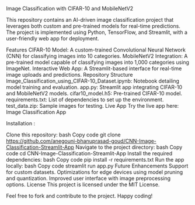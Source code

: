 Image Classification with CIFAR-10 and MobileNetV2


This repository contains an AI-driven image classification project that leverages both custom and pre-trained models for real-time predictions. The project is implemented using Python, TensorFlow, and Streamlit, with a user-friendly web app for deployment.

Features
CIFAR-10 Model: A custom-trained Convolutional Neural Network (CNN) for classifying images into 10 categories.
MobileNetV2 Integration: A pre-trained model capable of classifying images into 1,000 categories using ImageNet.
Interactive Web App: A Streamlit-based interface for real-time image uploads and predictions.
Repository Structure
Image_Classification_using_CIFAR-10_Dataset.ipynb: Notebook detailing model training and evaluation.
app.py: Streamlit app integrating CIFAR-10 and MobileNetV2 models.
cifar10_model.h5: Pre-trained CIFAR-10 model.
requirements.txt: List of dependencies to set up the environment.
test_data.zip: Sample images for testing.
Live App
Try the live app here: Image Classification App

Installation : 

Clone this repository:
bash
Copy code
git clone https://github.com/anegouni-bhanuprasad-goud/CNN-Image-Classification-Streamlit-App
Navigate to the project directory:
bash
Copy code
cd CNN-Image-Classification-Streamlit-App
Install the required dependencies:
bash
Copy code
pip install -r requirements.txt
Run the app locally:
bash
Copy code
streamlit run app.py
Future Enhancements
Support for custom datasets.
Optimizations for edge devices using model pruning and quantization.
Improved user interface with image preprocessing options.
License
This project is licensed under the MIT License.

Feel free to fork and contribute to the project. Happy coding!
